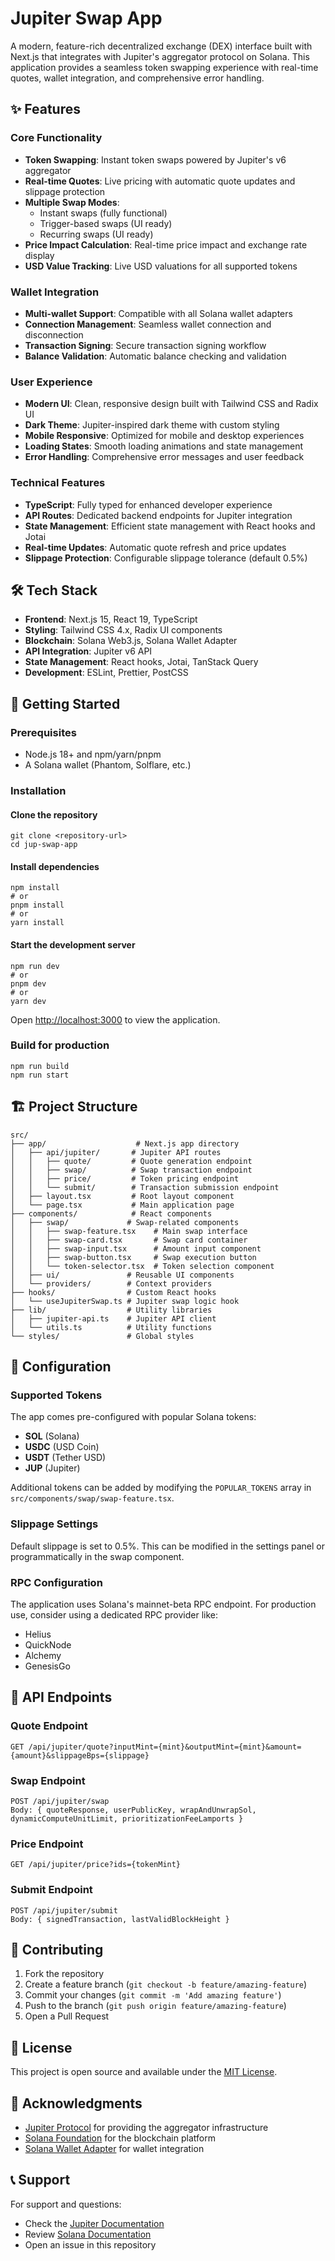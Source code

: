 # Jupiter Swap App

A modern, feature-rich decentralized exchange (DEX) interface built with Next.js that integrates with Jupiter's aggregator protocol on Solana. This application provides a seamless token swapping experience with real-time quotes, wallet integration, and comprehensive error handling.

## ✨ Features

### Core Functionality
- **Token Swapping**: Instant token swaps powered by Jupiter's v6 aggregator
- **Real-time Quotes**: Live pricing with automatic quote updates and slippage protection
- **Multiple Swap Modes**: 
  - Instant swaps (fully functional)
  - Trigger-based swaps (UI ready)
  - Recurring swaps (UI ready)
- **Price Impact Calculation**: Real-time price impact and exchange rate display
- **USD Value Tracking**: Live USD valuations for all supported tokens

### Wallet Integration
- **Multi-wallet Support**: Compatible with all Solana wallet adapters
- **Connection Management**: Seamless wallet connection and disconnection
- **Transaction Signing**: Secure transaction signing workflow
- **Balance Validation**: Automatic balance checking and validation

### User Experience
- **Modern UI**: Clean, responsive design built with Tailwind CSS and Radix UI
- **Dark Theme**: Jupiter-inspired dark theme with custom styling
- **Mobile Responsive**: Optimized for mobile and desktop experiences
- **Loading States**: Smooth loading animations and state management
- **Error Handling**: Comprehensive error messages and user feedback

### Technical Features
- **TypeScript**: Fully typed for enhanced developer experience
- **API Routes**: Dedicated backend endpoints for Jupiter integration
- **State Management**: Efficient state management with React hooks and Jotai
- **Real-time Updates**: Automatic quote refresh and price updates
- **Slippage Protection**: Configurable slippage tolerance (default 0.5%)

## 🛠 Tech Stack

- **Frontend**: Next.js 15, React 19, TypeScript
- **Styling**: Tailwind CSS 4.x, Radix UI components
- **Blockchain**: Solana Web3.js, Solana Wallet Adapter
- **API Integration**: Jupiter v6 API
- **State Management**: React hooks, Jotai, TanStack Query
- **Development**: ESLint, Prettier, PostCSS

## 🚀 Getting Started

### Prerequisites
- Node.js 18+ and npm/yarn/pnpm
- A Solana wallet (Phantom, Solflare, etc.)

### Installation

#### Clone the repository
```shell
git clone <repository-url>
cd jup-swap-app
```

#### Install dependencies
```shell
npm install
# or
pnpm install
# or
yarn install
```

#### Start the development server
```shell
npm run dev
# or
pnpm dev
# or
yarn dev
```

Open [http://localhost:3000](http://localhost:3000) to view the application.

### Build for production
```shell
npm run build
npm run start
```

## 🏗 Project Structure

```
src/
├── app/                    # Next.js app directory
│   ├── api/jupiter/       # Jupiter API routes
│   │   ├── quote/         # Quote generation endpoint
│   │   ├── swap/          # Swap transaction endpoint
│   │   ├── price/         # Token pricing endpoint
│   │   └── submit/        # Transaction submission endpoint
│   ├── layout.tsx         # Root layout component
│   └── page.tsx           # Main application page
├── components/            # React components
│   ├── swap/             # Swap-related components
│   │   ├── swap-feature.tsx    # Main swap interface
│   │   ├── swap-card.tsx       # Swap card container
│   │   ├── swap-input.tsx      # Amount input component
│   │   ├── swap-button.tsx     # Swap execution button
│   │   └── token-selector.tsx  # Token selection component
│   ├── ui/               # Reusable UI components
│   └── providers/        # Context providers
├── hooks/                # Custom React hooks
│   └── useJupiterSwap.ts # Jupiter swap logic hook
├── lib/                  # Utility libraries
│   ├── jupiter-api.ts    # Jupiter API client
│   └── utils.ts          # Utility functions
└── styles/               # Global styles
```

## 🔧 Configuration

### Supported Tokens
The app comes pre-configured with popular Solana tokens:
- **SOL** (Solana)
- **USDC** (USD Coin)
- **USDT** (Tether USD)
- **JUP** (Jupiter)

Additional tokens can be added by modifying the `POPULAR_TOKENS` array in `src/components/swap/swap-feature.tsx`.

### Slippage Settings
Default slippage is set to 0.5%. This can be modified in the settings panel or programmatically in the swap component.

### RPC Configuration
The application uses Solana's mainnet-beta RPC endpoint. For production use, consider using a dedicated RPC provider like:
- Helius
- QuickNode
- Alchemy
- GenesisGo

## 🧪 API Endpoints

### Quote Endpoint
```
GET /api/jupiter/quote?inputMint={mint}&outputMint={mint}&amount={amount}&slippageBps={slippage}
```

### Swap Endpoint
```
POST /api/jupiter/swap
Body: { quoteResponse, userPublicKey, wrapAndUnwrapSol, dynamicComputeUnitLimit, prioritizationFeeLamports }
```

### Price Endpoint
```
GET /api/jupiter/price?ids={tokenMint}
```

### Submit Endpoint
```
POST /api/jupiter/submit
Body: { signedTransaction, lastValidBlockHeight }
```

## 🤝 Contributing

1. Fork the repository
2. Create a feature branch (`git checkout -b feature/amazing-feature`)
3. Commit your changes (`git commit -m 'Add amazing feature'`)
4. Push to the branch (`git push origin feature/amazing-feature`)
5. Open a Pull Request

## 📄 License

This project is open source and available under the [MIT License](LICENSE).

## 🙏 Acknowledgments

- [Jupiter Protocol](https://jup.ag/) for providing the aggregator infrastructure
- [Solana Foundation](https://solana.org/) for the blockchain platform
- [Solana Wallet Adapter](https://github.com/solana-labs/wallet-adapter) for wallet integration

## 📞 Support

For support and questions:
- Check the [Jupiter Documentation](https://docs.jup.ag/)
- Review [Solana Documentation](https://docs.solana.com/)
- Open an issue in this repository
